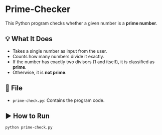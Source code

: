 # Prime-Checker

This Python program checks whether a given number is a **prime number**.

## 💡 What It Does

- Takes a single number as input from the user.
- Counts how many numbers divide it exactly.
- If the number has exactly two divisors (1 and itself), it is classified as **prime**.
- Otherwise, it is **not prime**.

## 📁 File

- `prime-check.py`: Contains the program code.

## ▶️ How to Run

```bash
python prime-check.py
